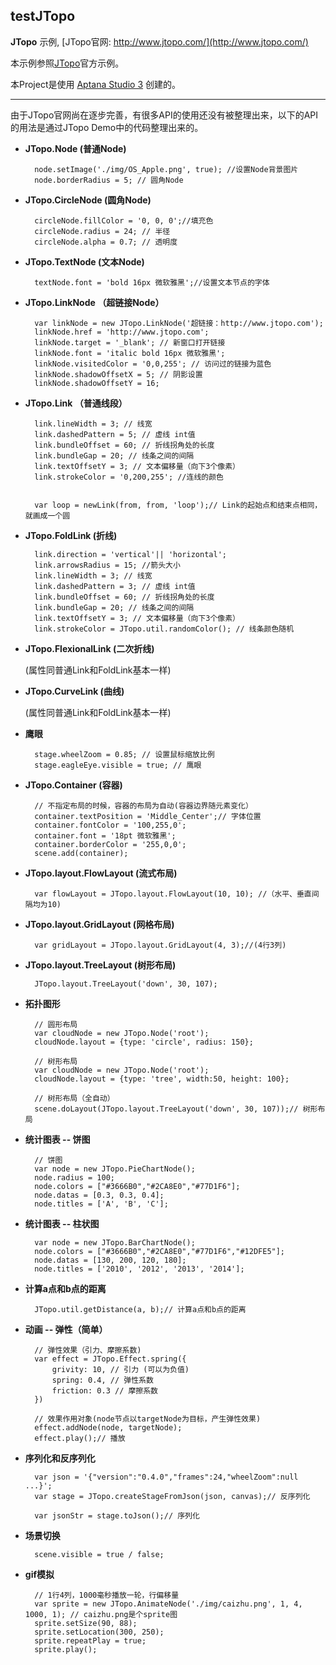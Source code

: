 ## testJTopo ##

**JTopo** 示例, [JTopo官网: http://www.jtopo.com/](http://www.jtopo.com/)

本示例参照[JTopo](http://www.jtopo.com/demo/helloworld.html)官方示例。

本Project是使用 [Aptana Studio 3](http://www.aptana.com/products/studio3/) 创建的。

----------

由于JTopo官网尚在逐步完善，有很多API的使用还没有被整理出来，以下的API的用法是通过JTopo Demo中的代码整理出来的。

- **JTopo.Node (普通Node)**
	
	    node.setImage('./img/OS_Apple.png', true); //设置Node背景图片
    	node.borderRadius = 5; // 圆角Node


- **JTopo.CircleNode (圆角Node)**

		circleNode.fillColor = '0, 0, 0';//填充色
		circleNode.radius = 24; // 半径
		circleNode.alpha = 0.7; // 透明度


- **JTopo.TextNode (文本Node)**

		textNode.font = 'bold 16px 微软雅黑';//设置文本节点的字体


- **JTopo.LinkNode （超链接Node）**

        var linkNode = new JTopo.LinkNode('超链接：http://www.jtopo.com');
        linkNode.href = 'http://www.jtopo.com';
        linkNode.target = '_blank'; // 新窗口打开链接
        linkNode.font = 'italic bold 16px 微软雅黑';
        linkNode.visitedColor = '0,0,255'; // 访问过的链接为蓝色
        linkNode.shadowOffsetX = 5; // 阴影设置
        linkNode.shadowOffsetY = 16;


- **JTopo.Link （普通线段）**

        link.lineWidth = 3; // 线宽
        link.dashedPattern = 5; // 虚线 int值
        link.bundleOffset = 60; // 折线拐角处的长度
        link.bundleGap = 20; // 线条之间的间隔
        link.textOffsetY = 3; // 文本偏移量（向下3个像素）
        link.strokeColor = '0,200,255'; //连线的颜色

		
		var loop = newLink(from, from, 'loop');// Link的起始点和结束点相同，就画成一个圆


- **JTopo.FoldLink (折线)**

        link.direction = 'vertical'|| 'horizontal';
        link.arrowsRadius = 15; //箭头大小
        link.lineWidth = 3; // 线宽
        link.dashedPattern = 3; // 虚线 int值
        link.bundleOffset = 60; // 折线拐角处的长度
        link.bundleGap = 20; // 线条之间的间隔
        link.textOffsetY = 3; // 文本偏移量（向下3个像素）
        link.strokeColor = JTopo.util.randomColor(); // 线条颜色随机


- **JTopo.FlexionalLink (二次折线)**

	(属性同普通Link和FoldLink基本一样)


- **JTopo.CurveLink (曲线)**

	(属性同普通Link和FoldLink基本一样)


- **鹰眼**

        stage.wheelZoom = 0.85; // 设置鼠标缩放比例
        stage.eagleEye.visible = true; // 鹰眼


- **JTopo.Container (容器)**

		// 不指定布局的时候，容器的布局为自动(容器边界随元素变化）
        container.textPosition = 'Middle_Center';// 字体位置
        container.fontColor = '100,255,0';
        container.font = '18pt 微软雅黑';
        container.borderColor = '255,0,0';
        scene.add(container);


- **JTopo.layout.FlowLayout (流式布局)**
           
		var flowLayout = JTopo.layout.FlowLayout(10, 10); //（水平、垂直间隔均为10)


+ **JTopo.layout.GridLayout (网格布局)**

		var gridLayout = JTopo.layout.GridLayout(4, 3);//(4行3列)


* **JTopo.layout.TreeLayout (树形布局)**

		JTopo.layout.TreeLayout('down', 30, 107);


- **拓扑图形**

        // 圆形布局
        var cloudNode = new JTopo.Node('root');
        cloudNode.layout = {type: 'circle', radius: 150};

        // 树形布局
        var cloudNode = new JTopo.Node('root');
        cloudNode.layout = {type: 'tree', width:50, height: 100};
        
		// 树形布局（全自动）
        scene.doLayout(JTopo.layout.TreeLayout('down', 30, 107));// 树形布局


- **统计图表 -- 饼图**

        // 饼图
        var node = new JTopo.PieChartNode();
        node.radius = 100;           
		node.colors = ["#3666B0","#2CA8E0","#77D1F6"];
        node.datas = [0.3, 0.3, 0.4];
        node.titles = ['A', 'B', 'C'];


- **统计图表 -- 柱状图**

		var node = new JTopo.BarChartNode();     
        node.colors = ["#3666B0","#2CA8E0","#77D1F6","#12DFE5"];
        node.datas = [130, 200, 120, 180];
        node.titles = ['2010', '2012', '2013', '2014'];


- **计算a点和b点的距离**

		JTopo.util.getDistance(a, b);// 计算a点和b点的距离


- **动画 -- 弹性（简单）**

        // 弹性效果（引力、摩擦系数)
        var effect = JTopo.Effect.spring({
        	grivity: 10, // 引力 (可以为负值)
     		spring: 0.4, // 弹性系数
     		friction: 0.3 // 摩擦系数
     	})

     	// 效果作用对象(node节点以targetNode为目标，产生弹性效果)
     	effect.addNode(node, targetNode);
     	effect.play();// 播放


- **序列化和反序列化**

		var json = '{"version":"0.4.0","frames":24,"wheelZoom":null ...}';
		var stage = JTopo.createStageFromJson(json, canvas);// 反序列化
     
		var jsonStr = stage.toJson();// 序列化


+ **场景切换**

		scene.visible = true / false;


- **gif模拟**

		// 1行4列，1000毫秒播放一轮，行偏移量           
		var sprite = new JTopo.AnimateNode('./img/caizhu.png', 1, 4, 1000, 1); // caizhu.png是个sprite图
		sprite.setSize(90, 88);
		sprite.setLocation(300, 250);
		sprite.repeatPlay = true;
		sprite.play(); 
